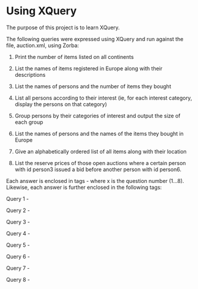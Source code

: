 # Using XQuery
The purpose of this project is to learn XQuery.

The following queries were expressed using XQuery and run against the file, auction.xml, using Zorba:

1.	Print the number of items listed on all continents

2.	List the names of items registered in Europe along with their descriptions

3.	List the names of persons and the number of items they bought

4.	List all persons according to their interest (ie, for each interest category, display the persons on that category)

5.	Group persons by their categories of interest and output the size of each group

6.	List the names of persons and the names of the items they bought in Europe

7.	Give an alphabetically ordered list of all items along with their location

8.	List the reserve prices of those open auctions where a certain person with id person3 issued a bid before another person with id person6.

Each answer is enclosed in <queryx> </queryx> tags - where x is the question number (1…8). Likewise, each answer is further enclosed in the following tags:

Query 1 - <itemcount> </itemcount>

Query 2 - <europeitems> </europeitems>

Query 3 - <purchases> </purchases>

Query 4 - <category> </category>

Query 5 - <categorysize> </categorysize>

Query 6 - <europebuyers> </europebuyers>

Query 7 - <ordereditems> </ordereditems>

Query 8 - <prices> </prices> 
